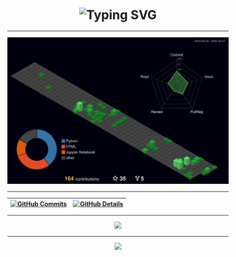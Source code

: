 <!-- Animated Introduction -->
<h1 align="center">
  <img src="https://readme-typing-svg.demolab.com?font=Fira+Code&pause=1000&color=00FF00&center=true&vCenter=true&width=500&lines=Hi%2C+I'm+Juarez+Monteiro!;AI+Researcher+%7C+Data+Scientist" alt="Typing SVG" />
</h1>

---

<!-- 3D Contributions -->
<p align="center">
  <img src="https://raw.githubusercontent.com/jrzmnt/jrzmnt/master/profile-3d-contrib/profile-night-green.svg" alt="3D Contributions" width="700" />
</p>

---

<!-- GitHub Summary Cards -->
| [![GitHub Commits](http://github-profile-summary-cards.vercel.app/api/cards/productive-time?username=jrzmnt&theme=dracula&utcOffset=-3)](https://github.com/vn7n24fzkq/github-profile-summary-cards) | [![GitHub Details](http://github-profile-summary-cards.vercel.app/api/cards/profile-details?username=jrzmnt&theme=dracula)](https://github.com/vn7n24fzkq/github-profile-summary-cards) |
| ----------- | ----------- |

---

<!-- Skill Icons -->
<div align="center">
  <a href="https://skillicons.dev">
    <img src="https://skillicons.dev/icons?i=python,vscode,git,github,linux,vim,javascript,typescript,css,html,react,sass,nodejs,docker,figma" />
  </a>
</div>

---

<!-- GitHub Trophies -->
<div align="center">
  <img src="https://github-profile-trophy.vercel.app/?username=jrzmnt&row=1&column=6&theme=dracula&margin-w=15&margin-h=15" />
</div>
